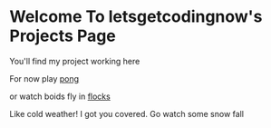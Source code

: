 
# Welcome To letsgetcodingnow's Projects Page

You'll find my project working here

For now play [pong](./pong)

or watch boids fly in [flocks](./flock)

Like cold weather! I got you covered. Go watch some snow fall